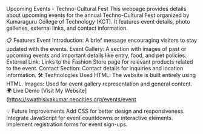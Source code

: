 Upcoming Events - Techno-Cultural Fest
This webpage provides details about upcoming events for the annual Techno-Cultural Fest organized by Kumaraguru College of Technology (KCT). It features event details, photo galleries, external links, and contact information.

📋 Features
Event Introduction: A brief message encouraging visitors to stay updated with the events.
Event Gallery: A section with images of past or upcoming events and important details like entry, food, and pet policies.
External Link: Links to the Fashion Store page for relevant products related to the event.
Contact Section: Contact details for inquiries and location information.
🛠️ Technologies Used
HTML: The website is built entirely using HTML.
Images: Used for event gallery representation and general content.
🌍 Live Demo
[Visit My Website](https://swathisivakumar.neocities.org/events/event

💡 Future Improvements
Add CSS for better design and responsiveness.
Integrate JavaScript for event countdowns or interactive elements.
Implement registration forms for event sign-ups.


